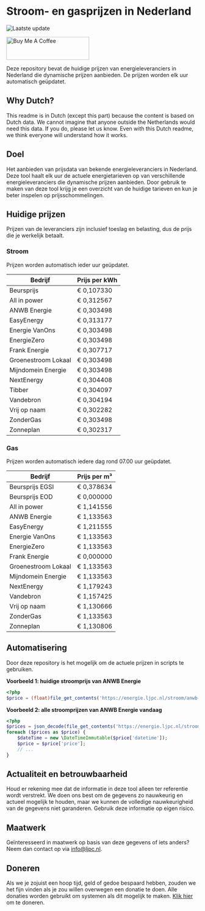 # Stroom- en gasprijzen in Nederland

![Laatste update](https://img.shields.io/badge/laatste%20update-2023--12--06%2022%3A00%20CET-brightgreen)

<a href="https://www.buymeacoffee.com/Lars-" target="_blank"><img src="https://cdn.buymeacoffee.com/buttons/v2/default-orange.png" alt="Buy Me A Coffee" height="60" style="height: 60px !important;width: 217px !important;" ></a>

Deze repository bevat de huidige prijzen van energieleveranciers in Nederland die dynamische prijzen aanbieden. De prijzen worden elk uur automatisch geüpdatet.

## Why Dutch?

This readme is in Dutch (except this part) because the content is based on Dutch data. We cannot imagine that anyone outside the Netherlands would need this data. If you do, please let us know. Even with this Dutch readme, we think
everyone will understand how it works.

## Doel

Het aanbieden van prijsdata van bekende energieleveranciers in Nederland. Deze tool haalt elk uur de actuele energietarieven op van verschillende energieleveranciers die dynamische prijzen aanbieden. Door gebruik te maken van deze tool
krijg je een overzicht van de huidige tarieven en kun je beter inspelen op prijsschommelingen.

## Huidige prijzen

Prijzen van de leveranciers zijn inclusief toeslag en belasting, dus de prijs die je werkelijk betaalt.

### Stroom

Prijzen worden automatisch ieder uur geüpdatet.

 Bedrijf | Prijs per kWh 
---------|---------------
Beursprijs | € 0,107330
All in power | € 0,312567
ANWB Energie | € 0,303498
EasyEnergy | € 0,313177
Energie VanOns | € 0,303498
EnergieZero | € 0,303498
Frank Energie | € 0,307717
Groenestroom Lokaal | € 0,303498
Mijndomein Energie | € 0,303498
NextEnergy | € 0,304408
Tibber | € 0,304097
Vandebron | € 0,304194
Vrij op naam | € 0,302282
ZonderGas | € 0,303498
Zonneplan | € 0,302317


### Gas

Prijzen worden automatisch iedere dag rond 07.00 uur geüpdatet.

 Bedrijf | Prijs per m³ 
---------|--------------
Beursprijs EGSI | € 0,378634
Beursprijs EOD | € 0,000000
All in power | € 1,141556
ANWB Energie | € 1,133563
EasyEnergy | € 1,211555
Energie VanOns | € 1,133563
EnergieZero | € 1,133563
Frank Energie | € 0,000000
Groenestroom Lokaal | € 1,133563
Mijndomein Energie | € 1,133563
NextEnergy | € 1,179243
Vandebron | € 1,157425
Vrij op naam | € 1,130666
ZonderGas | € 1,133563
Zonneplan | € 1,130806


## Automatisering

Door deze repository is het mogelijk om de actuele prijzen in scripts te gebruiken.

**Voorbeeld 1: huidige stroomprijs van ANWB Energie**

```php
<?php
$price = (float)file_get_contents('https://energie.ljpc.nl/stroom/anwb-energie-nu.txt');

```

**Voorbeeld 2: alle stroomprijzen van ANWB Energie vandaag**

```php
<?php
$prices = json_decode(file_get_contents('https://energie.ljpc.nl/stroom/all-in-power-vandaag.json'),true);
foreach ($prices as $price) {
    $dateTime = new \DateTimeImmutable($price['datetime']);
    $price = $price['price'];
    // ...
}
```

## Actualiteit en betrouwbaarheid

Houd er rekening mee dat de informatie in deze tool alleen ter referentie wordt verstrekt. We doen ons best om de gegevens zo nauwkeurig en actueel mogelijk te houden, maar we kunnen de volledige nauwkeurigheid van de gegevens niet
garanderen. Gebruik deze informatie op eigen risico.

## Maatwerk

Geïnteresseerd in maatwerk op basis van deze gegevens of iets anders? Neem dan contact op
via [info@ljpc.nl](mailto:info@ljpc.nl?subject=Energie%20prijzen).

## Doneren

Als we je zojuist een hoop tijd, geld of gedoe bespaard hebben, zouden we het fijn vinden als je zou willen overwegen een
donatie te doen. Alle donaties worden gebruikt om systemen als dit mogelijk te
maken. [Klik hier](https://www.buymeacoffee.com/Lars-) om te doneren.
